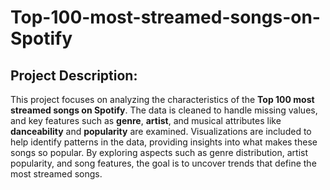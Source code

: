 # Top-100-most-streamed-songs-on-Spotify

## Project Description:
This project focuses on analyzing the characteristics of the **Top 100 most streamed songs on Spotify**. The data is cleaned to handle missing values, and key features such as **genre**, **artist**, and musical attributes like **danceability** and **popularity** are examined. Visualizations are included to help identify patterns in the data, providing insights into what makes these songs so popular. By exploring aspects such as genre distribution, artist popularity, and song features, the goal is to uncover trends that define the most streamed songs.
